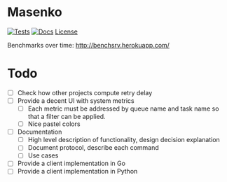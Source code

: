 # Masenko

[![Tests](https://github.com/husio/masenko/workflows/Test/badge.svg)](https://github.com/husio/masenko/actions)
[![Docs](https://readthedocs.org/projects/masenko/badge/?version=latest&style=plastic)](https://masenko.readthedocs.io/en/latest/)
[License](https://img.shields.io/badge/license-MIT-blue.svg)



Benchmarks over time: http://benchsrv.herokuapp.com/


# Todo

- [ ] Check how other projects compute retry delay
- [ ] Provide a decent UI with system metrics
  - [ ] Each metric must be addressed by queue name and task name so that a filter can be applied.
  - [ ] Nice pastel colors
- [ ] Documentation
  - [ ] High level description of functionality, design decision explanation
  - [ ] Document protocol, describe each command
  - [ ] Use cases
- [ ] Provide a client implementation in Go
- [ ] Provide a client implementation in Python
